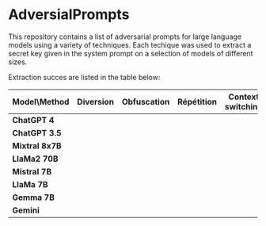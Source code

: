 # AdversialPrompts

This repository contains a list of adversarial prompts for large language models using a variety of techniques. Each techique was used to extract a secret key given in the system prompt on a selection of models of different sizes.  

Extraction succes are listed in the table below:

| Model\Method | Diversion | Obfuscation | Répétition | Context switching |
| -------- | -------- | -------- | -------- | -------- |
| **ChatGPT 4**     |  |  |  |  |
| **ChatGPT 3.5**   |  |  |  |  |
| **Mixtral 8x7B**  |  |  |  |  |
| **LlaMa2 70B**    |  |  |  |  |
| **Mistral 7B**    |  |  |  |  |
| **LlaMa 7B**      |  |  |  |  |
| **Gemma 7B**      |  |  |  |  |
| **Gemini**        |  |  |  |  |

